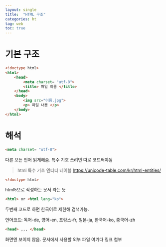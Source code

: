 ```yaml
---
layout: single
title:  "HTML 구조"
categories: ht
tag: web
toc: true
---
```


# 기본 구조


```html
<!doctype html>
<html>                
    <head>     
        <meta charset= "utf-8">
        <title> 파일 이름 </title>
    </head>
    <body>
        <img src="이름.jpg">   
        <p> 파일 내용 </p>   
    </body>
</html>
```





# 해석

~~~ html
<meta charset= "utf-8">
~~~

다른 모든 언어 읽게해줌. 특수 기호 쓰려면 따로 코드써야됨

>html 특수 기호 엔티티 테이블 <https://unicode-table.com/kr/html-entities/>



~~~ html
<!doctype html>
~~~

html5으로 작성하는 문서 라는 뜻



~~~html
<html> or <html lang="ko">
~~~

두번째 코드로 하면 한국어로 제한해 검색가능. 

언어코드: 독어-de, 영어-en, 프랑스-fr, 일본-ja, 한국어-ko, 중국어-zh



~~~html
<head> ,,, </head>
~~~

화면엔 보이지 않음. 문서에서 사용할 외부 파일 여기다 링크 첨부

